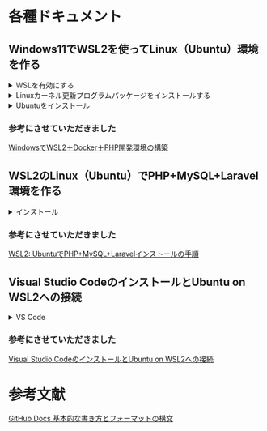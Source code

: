 # 各種ドキュメント

## Windows11でWSL2を使ってLinux（Ubuntu）環境を作る
<details>
<summary>WSLを有効にする</summary>

### WSLを有効にする

1. 「スタートボタン」をクリックします。
2. 検索窓に「コントロール」または「control」と入力します。
3. 検索結果に表示された「コントロールパネル」を選択します。
4. 「プログラム」を選択します。
5. 「Windowsの機能の有効化または無効化」を選択し下記を有効にします。
  
  - Linux用Windowsサブシステム
  - Windowsハイパーバイザープラットフォーム
  - 仮想マシンプラットフォーム

  <img src="/img/Enabling_or_Disabling_in_Windows.png">
  
6. インストール完了後「今すぐ再起動」を選択します。
</details>

<details>
<summary>Linuxカーネル更新プログラムパッケージをインストールする</summary>

### Linuxカーネル更新プログラムパッケージをインストールする

1. 最新のパッケージをダウンロードします。
   
   https://wslstorestorage.blob.core.windows.net/wslblob/wsl_update_x64.msi
2. 更新プログラムを実行します。
3. 管理者権限のアクセスを求めるメッセージが表示されたら、「はい」を選択してインストールを実行します。

</details>

<details>
<summary>Ubuntuをインストール</summary>

### Ubuntuをインストール

1. Microsoft Storeで「Ubuntu」を検索します。
2. 最新バージョンの「Ubuntu 24.04 LTS」などをインストールします。
> バージョンの記載がない「Ubuntu」は、LTSがリリースされる度に自動でアップデートされていくようなので、環境に影響がでる可能性があります。
3. Ubuntuを起動し、セットアップを完了します。
> ユーザー名/パスワードに任意の値を設定します。
4. Windows PowerSellで以下を実行します。
``` 
wsl -l -v
```

```
    NAME              STATE           VERSION
  * docker-desktop    Running         2
    Ubuntu-24.04      Running         2
```
5. Windows PowerShellで以下を実行し、DNSサーバーのIPアドレスを確認します。
```
ipconfig /all
```

```
  DNS サーバー. . . . . . . . . . . . .: ***.***.***.***
```
6. Ubuntuのコマンドでresolv.confをDNSサーバーのIPアドレスに書き換えます。
```
vi /etc/resolv.conf
```

```
  ---------------------------
  nameserver ***.***.***.***
  ---------------------------
```
7. WSL2の設定は完了です。
</details>

### 参考にさせていただきました
[WindowsでWSL2＋Docker＋PHP開発環境の構築](https://zenn.dev/babyjob/articles/38955cb1956e72)


## WSL2のLinux（Ubuntu）でPHP+MySQL+Laravel環境を作る

<details>
<summary>インストール</summary>

### インストール

1. Ubuntuのコマンドを開きます。
2. インストール可能なパッケージを更新します。
```
sudo apt-get update
```
3. phpをインストールします。
```
sudo apt install -y php

// phpを確認します
php -v

  // 最新バージョン
  PHP 8.3.6 (cli) (built: Jun 13 2024 15:23:20) (NTS)
  Copyright (c) The PHP Group
  Zend Engine v4.3.6, Copyright (c) Zend Technologies
    with Zend OPcache v8.3.6, Copyright (c), by Zend Technologies
```
4. MySQLをインストールします。
```
sudo apt install -y mysql-server

// ステータス確認
sudo service mysql status

  ● mysql.service - MySQL Community Server
     Loaded: loaded (/usr/lib/systemd/system/mysql.service; enabled; preset: enabled)
     Active: active (running) since Mon 2024-08-12 13:08:59 JST; 15s ago
    Process: 14819 ExecStartPre=/usr/share/mysql/mysql-systemd-start pre (code=exited, status=0/SUCCESS)
   Main PID: 14827 (mysqld)
     Status: "Server is operational"
      Tasks: 38 (limit: 9425)
     Memory: 370.7M ()
     CGroup: /system.slice/mysql.service
             └─14827 /usr/sbin/mysqld
// 起動
sudo service mysql start

/**
初期設定
・rootユーザーのパスワード設定
・匿名ユーザーの削除
・外部（ローカルホスト以外）からアクセス可能なrootユーザーの削除
・testデータベースの削除
・「test_」から始まるデータベースへの接続権限の削除
・特権テーブルのリロード（更新内容の反映）
*/
sudo mysql_secure_installation

// ルートでログイン
sudo mysql -u root -p

// 文字コードの確認 (utf8mb4)
mysql> show variables like '%char%';

// laravelから接続するデータベースを作成
mysql> create database laravel;
mysql> show databases;

// mysql_native_password へ認証方式を設定
ALTER USER 'root'@'localhost' IDENTIFIED WITH mysql_native_password BY '********';

// 確認
mysql> SELECT user, host, plugin FROM mysql.user;

// ポート番号の確認 (3306)
mysql> show variables like 'port';



// ログアウト（MySQL）
mysql> \q
Bye
```
5. phpの拡張機能をインストールします。
```
sudo apt install php8.3-bcmath php8.3-mbstring php8.3-xml php8.3-zip php8.3-mysql

// 確認
php -m
　　[PHP Modules]
　　bcmath
　　mbstring
    mysqlnd
　　xml
　　zip
```
6. Composerをインストールします。[Command-line installation](https://getcomposer.org/download/)より
```
// インストール
php -r "copy('https://getcomposer.org/installer', 'composer-setup.php');"
php -r "if (hash_file('sha384', 'composer-setup.php') === 'dac665fdc30fdd8ec78b38b9800061b4150413ff2e3b6f88543c636f7cd84f6db9189d43a81e5503cda447da73c7e5b6') { echo 'Installer verified'; } else { echo 'Installer corrupt'; unlink('composer-setup.php'); } echo PHP_EOL;"
php composer-setup.php
php -r "unlink('composer-setup.php');"

// 移動
sudo mv  composer.phar /usr/local/bin/composer

// 確認
composer -V

  Composer version 2.7.7 2024-06-10 22:11:12
  PHP version 8.3.6 (/usr/bin/php8.3)
  Run the "diagnose" command to get more detailed diagnostics output.
```
7. laravelをインストールします。
```
// Laravel プロジェクトの作成 {example-app} フォルダ名
composer create-project laravel/laravel example-app

// デバックツールのインストール
composer require barryvdh/laravel-debugbar
```

8. Laravelのローカル開発サーバーを起動します。
```
// 移動
cd example-app

// Laravelの.envを設定
vi .env

  DB_CONNECTION=mysql
  DB_HOST=127.0.0.1
  DB_PORT=3306
  DB_DATABASE=laravel
  DB_USERNAME=root
  DB_PASSWORD=*******

// テーブル作成
php artisan migrate

// 起動
php artisan serve &
```

</details>

### 参考にさせていただきました
[WSL2: UbuntuでPHP+MySQL+Laravelインストールの手順](https://qiita.com/yoshi_yast/items/dcaffa47758a5aa4953b)

## Visual Studio CodeのインストールとUbuntu on WSL2への接続

<details>
<summary>VS Code</summary>

### VS Codeインストーラーのダウンロード

1. インストーラーをダウンロードします。
  [VS Codeダウンロードページ](https://code.visualstudio.com/download)にアクセスし、インストーラーをダウンロードします。

2. ダウンロードしたインストーラーを実行します。
  「PATHへの追加(再起動後に使用可能)」にチェックが入っている状態で「次へ」をクリックします。
  <img src="/img/VScodeInstall.png">
  
    VS Codeのインストールが完了し、Windowsを再起動します。

4. UbuntuからVS Codeを起動します。
  Ubuntu上で下記コマンドを実行することでUbuntuと接続した状態で、VS Codeが起動できます。

```
// VS Codeを開きたいディレクトリに移動
cd example-app

// 
code .

  // 初回の実行時は、VS Code Server for Linux がInstallされます。
  Installing VS Code Server for Linux x64 (eaa41d57266683296de7d118f574d0c2652e1fc4)
  Downloading: 100%
  Unpacking: 100%
  ...
```

</details>

### 参考にさせていただきました
[Visual Studio CodeのインストールとUbuntu on WSL2への接続](https://qiita.com/hiropon1839/items/0f48d85733ad0c85b3b1)

# 参考文献
[GitHub Docs 基本的な書き方とフォーマットの構文](https://docs.github.com/ja/get-started/writing-on-github/getting-started-with-writing-and-formatting-on-github/basic-writing-and-formatting-syntax)
